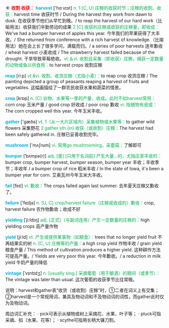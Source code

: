 ☀ <font color="red">**收割 收获：**</font>
<font color="sky blue">**harvest**</font> ['hɑːvɪst] 
<font color="#00b050">n. 1 [C, U] 庄稼的收获时节；庄稼的收割、收获：</font>harvest time 收获时节 / During the harvest they work from dawn to dusk. 在收获季节他们从早忙到晚。/ to reap the harvest of our hard work（比喻用法）收获我们辛勤劳动的成果 <font color="#00b050">2 [C] 收获的庄稼或收获的庄稼量，即收成：</font>We’ve had a bumper harvest of apples this year. 今年我们的苹果获得了大丰收。/ She returned from conference with a rich harvest of knowledge.（比喻用法）她在会上长了很多学问，满载而归。/ a series of poor harvests 连年歉收 / wheat harvest 小麦收成 / The strawberry harvest failed because of the drought. 干旱导致草莓绝收。<font color="#00b050">vt.＆vi. 收割且采集（即收获）庄稼，捕获一定数量的动物或鱼以供食用：</font>to harvest crops 收割庄稼
           
<font color="sky blue">**reap**</font> [ri:p]
<font color="#00b050">vt.&vi. 收割、收货庄稼（尤指小麦）：</font>to reap crop 收货庄稼 / The painting depicted a group of peasants reaping a harvest of fruits and vegetables. 这幅画描绘了一群农民收获水果和蔬菜的情景。

<font color="sky blue">**crop**</font> [krɒp] 
<font color="#00b050">n. [C] 谷物、水果等一季的产量、收成。此时不如harvest常用：</font>corn crop 玉米产量 / good crop 好收成 / poor crop 歉收 <font color="#00b050">vi. 指植物有收成：</font>The corn cropped well this year. 今年玉米丰收。

<font color="sky blue">**gather**</font> ['ɡæðə] 
<font color="#00b050">vt. 1（从一大片区域内）采集植物或水果等：</font>to gather wild flowers 采集野花 <font color="#00b050">2 gather sth (in) 收获（或收割）庄稼：</font>The harvest had been safely gathered in. 庄稼已妥善收割完毕。
           
<font color="sky blue">**mushroom**</font> ['mʌʃrʊm] 
<font color="#00b050">vi. 常用go mushrooming，采蘑菇：</font>了解即可
           
<font color="sky blue">**bumper**</font> [ˈbʌmpə(r)]
<font color="#00b050">adj. [褒] [只用于名词前] 产生大量…的，尤指庄家丰收的：</font>bumper crop, bumper harvest, bumper season, bumper year 丰收；丰收季节；丰收年 / a bumper crop of rice 稻米丰收 / In the state of Iowa, it's been a bumper year for corn. 艾奥瓦州今年玉米大丰收。
 
<font color="sky blue">**fail**</font> [feɪl] 
<font color="#00b050">vi. 歉收：</font>The crops failed again last summer. 去年夏天庄稼又歉收了。

<font color="sky blue">**failure**</font> ['feɪljə] 
<font color="#00b050">n. [U, C] crop/harvest failure（庄稼或收成的）歉收：</font>crop, harvest failure 农作物歉收；收成不好
           
<font color="sky blue">**yielding**</font> [ˈji:ldɪŋ]
<font color="#00b050">adj. [正式]（与副词连用）产生一定数量的庄稼的：</font>high yielding crops 高产量作物
           
<font color="sky blue">**yield**</font> [ji:ld]
<font color="#00b050">vt. 产生或提供某事物（如粮食）：</font>trees that no longer yield fruit 不再结果实的树 <font color="#00b050">n. [C, U] 庄稼等的产量：</font>a high crop yield 作物丰收 / grain yield 粮食产量 / This method of cultivation produces a higher yield. 这种耕作方法可提高产量。/ Yields are very poor this year. 今年歉收。/ a reduction in milk yield 牛奶产量的降低 
           
<font color="sky blue">**vintage**</font> [ˈvɪntɪdʒ]
<font color="#00b050">n. [usually sing.] 采摘葡萄（用于酿酒）的期间（或季节）：</font>The vintage was later than usual. 这次葡萄的收获季节比往常晚。
 
说明：harvest和gather表“收货（或收割）庄稼”时，①二者在词义上有交集；②harvest是一个常规用词，兼具及物动词和不及物动词的词性，而gather此时仅为及物动词。

周边词汇补充：
· pick可表示从植物或树上采摘花、水果、叶子等；
· pluck可指采摘、掐（水果、花等）；
· scythe可指用长柄大镰刀割。


